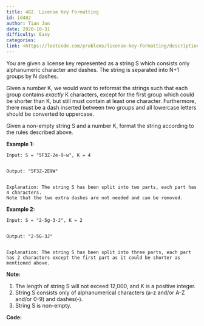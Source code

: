 ```yaml
---
title: 482. License Key Formatting
id: id482
author: Tian Jun
date: 2020-10-31
difficulty: Easy
categories: 
link: <https://leetcode.com/problems/license-key-formatting/description/>
---
```


You are given a license key represented as a string S which consists only
alphanumeric character and dashes. The string is separated into N+1 groups by
N dashes.

Given a number K, we would want to reformat the strings such that each group
contains _exactly_ K characters, except for the first group which could be
shorter than K, but still must contain at least one character. Furthermore,
there must be a dash inserted between two groups and all lowercase letters
should be converted to uppercase.

Given a non-empty string S and a number K, format the string according to the
rules described above.

**Example 1:**  
            
	Input: S = "5F3Z-2e-9-w", K = 4        
	Output: "5F3Z-2E9W"        
	Explanation: The string S has been split into two parts, each part has 4 characters.    Note that the two extra dashes are not needed and can be removed.    

**Example 2:**  
            
	Input: S = "2-5g-3-J", K = 2        
	Output: "2-5G-3J"        
	Explanation: The string S has been split into three parts, each part has 2 characters except the first part as it could be shorter as mentioned above.    

**Note:**  

  1. The length of string S will not exceed 12,000, and K is a positive integer.
  2. String S consists only of alphanumerical characters (a-z and/or A-Z and/or 0-9) and dashes(-).
  3. String S is non-empty.


**Code:**
